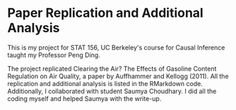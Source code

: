 # Paper Replication and Additional Analysis

This is my project for STAT 156, UC Berkeley's course for Causal Inference taught my Professor Peng Ding. 

The project replicated Clearing the Air? The Effects of Gasoline Content Regulation on Air Quality, a paper by Auffhammer and Kellogg (2011). All the replication and additional analysis is listed in the RMarkdown code. Additionally, I collaborated with student Saumya Choudhary. I did all the coding myself and helped Saumya with the write-up. 
